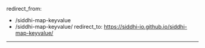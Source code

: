 redirect_from:
  - /siddhi-map-keyvalue
  - /siddhi-map-keyvalue/
redirect_to: https://siddhi-io.github.io/siddhi-map-keyvalue/
---
